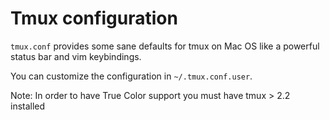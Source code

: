 # Tmux configuration

`tmux.conf` provides some sane defaults for tmux on Mac OS like a powerful status bar and vim keybindings.

You can customize the configuration in `~/.tmux.conf.user`.

Note: In order to have True Color support you must have tmux > 2.2 installed
